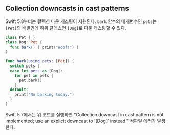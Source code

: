 ## Collection downcasts in cast patterns

Swift 5.8부터는 컬렉션 다운 캐스팅이 지원된다. `bark` 함수의 매개변수인 `pets`는 `[Pet]`의 배열인데 하위 클래스인 `[Dog]`로 다운 캐스팅할 수 있다.

```swift
class Pet { }
class Dog: Pet {
  func bark() { print("Woof!") }
}
    
func bark(using pets: [Pet]) {
  switch pets {
  case let pets as [Dog]:
    for pet in pets {
      pet.bark()
    }
  default:
    print("No barking today.")
  }
}
```

Swift 5.7에서는 위 코드를 실행하면 "Collection downcast in cast pattern is not implemented; use an explicit downcast to '[Dog]' instead." 컴파일 에러가 발생한다.
